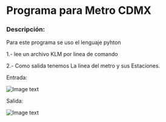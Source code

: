# Programa para Metro CDMX
### Descripción:
Para este programa se uso el lenguaje pyhton

1.- lee un archivo KLM por linea de comando

2.-  Como salida tenemos La linea del metro y sus Estaciones.


Entrada:

![Image text](https://bl6pap003files.storage.live.com/y4my_xg6SZ6dO76SBBkzGeFhiaN3oWDVuWUs5eV75-T5jKeex7Qhb_jWtTlNnOcu62ERC7YCU-iF7882qL66rtasYHUMKAxrrCI6ixjccmjSC2FRlhBghDKcqOfMcFZzvFCMkdGAHEugz-onNRyk_oJXIIP0klA4I6aKHh0_eRUvX6MKYzhLs77bjqSJVOb560k?width=468&height=52&cropmode=none)



Salida:

![Image text](https://bl6pap003files.storage.live.com/y4miLU5ZAouFHu4-GBLK-U0Ipy2XS930tSlnUeXQAJLRsUZvN3-ihcIwiU5qeySSN4K-mcXy72zWQ8Q3douruHRwtYK_5vXFIQjC529vAoospy0xOaDtiUdL8lxLRqqCptMTpJE37FP6suDwfUg_xTwIjzMh2rzXG1bE00hE-rKTaudBV9mKe4dIPco9n17Gg2w?width=2418&height=490&cropmode=none)


